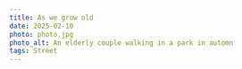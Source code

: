```yaml
---
title: As we grow old
date: 2025-02-10
photo: photo.jpg
photo_alt: An elderly couple walking in a park in automn
tags: Street
---
```

